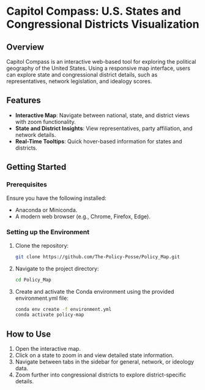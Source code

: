 # Capitol Compass: U.S. States and Congressional Districts Visualization

## Overview

Capitol Compass is an interactive web-based tool for exploring the political geography of the United States. Using a responsive map interface, users can explore state and congressional district details, such as representatives, network legislation, and idealogy scores.

## Features

* **Interactive Map**: Navigate between national, state, and district views with zoom functionality.
* **State and District Insights**: View representatives, party affiliation, and network details.
* **Real-Time Tooltips**: Quick hover-based information for states and districts.


## Getting Started

### Prerequisites

Ensure you have the following installed:

* Anaconda or Miniconda.
* A modern web browser (e.g., Chrome, Firefox, Edge).

### Setting up the Environment

1. Clone the repository:
   ```bash
   git clone https://github.com/The-Policy-Posse/Policy_Map.git
   ```
2. Navigate to the project directory:
   ```bash
   cd Policy_Map
   ```
3. Create and activate the Conda environment using the provided environment.yml file:
   ```bash
   conda env create -f environment.yml
   conda activate policy-map
   ```

## How to Use

1. Open the interactive map.
2. Click on a state to zoom in and view detailed state information.
3. Navigate between tabs in the sidebar for general, network, or ideology data.
4. Zoom further into congressional districts to explore district-specific details.
